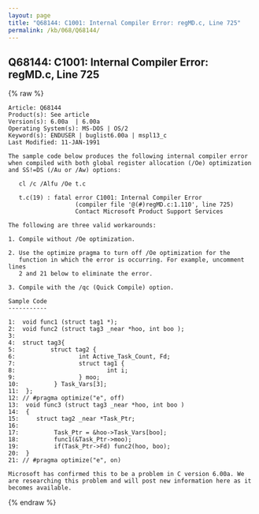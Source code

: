 ```yaml
---
layout: page
title: "Q68144: C1001: Internal Compiler Error: regMD.c, Line 725"
permalink: /kb/068/Q68144/
---
```


## Q68144: C1001: Internal Compiler Error: regMD.c, Line 725

{% raw %}

	Article: Q68144
	Product(s): See article
	Version(s): 6.00a  | 6.00a
	Operating System(s): MS-DOS | OS/2
	Keyword(s): ENDUSER | buglist6.00a | mspl13_c
	Last Modified: 11-JAN-1991
	
	The sample code below produces the following internal compiler error
	when compiled with both global register allocation (/Oe) optimization
	and SS!=DS (/Au or /Aw) options:
	
	   cl /c /Alfu /Oe t.c
	
	   t.c(19) : fatal error C1001: Internal Compiler Error
	                   (compiler file '@(#)regMD.c:1.110', line 725)
	                   Contact Microsoft Product Support Services
	
	The following are three valid workarounds:
	
	1. Compile without /Oe optimization.
	
	2. Use the optimize pragma to turn off /Oe optimization for the
	   function in which the error is occurring. For example, uncomment lines
	   2 and 21 below to eliminate the error.
	
	3. Compile with the /qc (Quick Compile) option.
	
	Sample Code
	-----------
	
	1:  void func1 (struct tag1 *);
	2:  void func2 (struct tag3 _near *hoo, int boo );
	3:
	4:  struct tag3{
	5:          struct tag2 {
	6:                  int Active_Task_Count, Fd;
	7:                  struct tag1 {
	8:                          int i;
	9:                  } moo;
	10:          } Task_Vars[3];
	11:  };
	12: // #pragma optimize("e", off)
	13:  void func3 (struct tag3 _near *hoo, int boo )
	14:  {
	15:     struct tag2 _near *Task_Ptr;
	16:
	17:          Task_Ptr = &hoo->Task_Vars[boo];
	18:          func1(&Task_Ptr->moo);
	19:          if(Task_Ptr->Fd) func2(hoo, boo);
	20:  }
	21: // #pragma optimize("e", on)
	
	Microsoft has confirmed this to be a problem in C version 6.00a. We
	are researching this problem and will post new information here as it
	becomes available.

{% endraw %}
